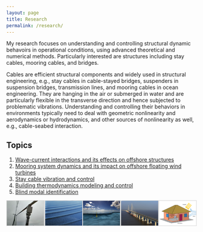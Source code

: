 ```yaml
---
layout: page
title: Research
permalink: /research/
---
```


My research focuses on understanding and controlling structural dynamic behavoirs in operational conditions, using advanced theoretical and numerical methods. Particularly interested are structures including stay cables, mooring cables, and bridges. 

Cables are efficient structural components and widely used in structural engineering, e.g., stay cables in cable-stayed bridges, suspenders in suspension bridges, transmission lines, and mooring cables in ocean engineering. They are hanging in the air or submerged in water and are particularly flexible in the transverse direction and hence subjected to problematic vibrations. Understanding and controlling their behaviors in environments typically need to deal with geometric nonlinearity and aerodynamics or hydrodynamics, and other sources of nonlinearity as well, e.g., cable-seabed interaction.



## Topics

1. [Wave-current interactions and its effects on offshore structures](/research/wci/)
1. [Mooring system dynamics and its impact on offshore floating wind turbines](/research/mooring/)
1. [Stay cable vibration and control](/research/cablevib/)
1. [Building thermodynamics modeling and control](/research/building/)
1. [Blind modal identification](/research/identification/)

![](/resources/topics.png)
